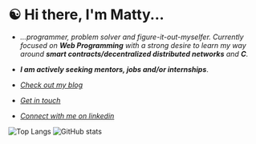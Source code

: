 #  ☯︎ Hi there, I'm Matty...

- *...programmer, problem solver and figure-it-out-myselfer. Currently focused on **Web Programming** with a strong desire to learn my way around **smart contracts/decentralized distributed networks** and **C**.* 

- ***I am actively seeking mentors, jobs and/or internships***. 

- *[Check out my blog](https://cosmicfuturisticcyberblog.netlify.app/)*

- *[Get in touch](mailto:mbmoorin@mailfence.com)*

- *[Connect with me on linkedin](https://www.linkedin.com/in/matthew-moorin-484241204/)*

![Top Langs](https://github-readme-stats.vercel.app/api/top-langs/?username=mattbmoorin&theme=highcontrast)
![GitHub stats](https://github-readme-stats.vercel.app/api?username=mattbmoorin&show_icons=true&theme=highcontrast)
